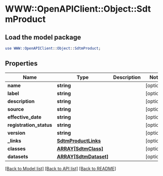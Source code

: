# WWW::OpenAPIClient::Object::SdtmProduct

## Load the model package
```perl
use WWW::OpenAPIClient::Object::SdtmProduct;
```

## Properties
Name | Type | Description | Notes
------------ | ------------- | ------------- | -------------
**name** | **string** |  | [optional] 
**label** | **string** |  | [optional] 
**description** | **string** |  | [optional] 
**source** | **string** |  | [optional] 
**effective_date** | **string** |  | [optional] 
**registration_status** | **string** |  | [optional] 
**version** | **string** |  | [optional] 
**_links** | [**SdtmProductLinks**](SdtmProductLinks.md) |  | [optional] 
**classes** | [**ARRAY[SdtmClass]**](SdtmClass.md) |  | [optional] 
**datasets** | [**ARRAY[SdtmDataset]**](SdtmDataset.md) |  | [optional] 

[[Back to Model list]](../README.md#documentation-for-models) [[Back to API list]](../README.md#documentation-for-api-endpoints) [[Back to README]](../README.md)


